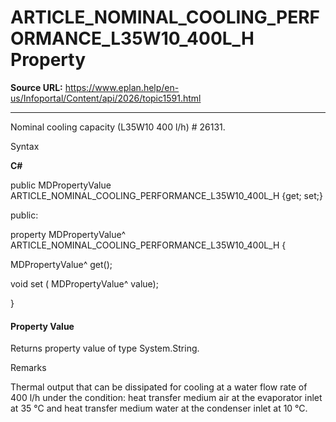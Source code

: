 # ARTICLE_NOMINAL_COOLING_PERFORMANCE_L35W10_400L_H Property

**Source URL:** https://www.eplan.help/en-us/Infoportal/Content/api/2026/topic1591.html

---

Nominal cooling capacity (L35W10 400 l/h) # 26131.

Syntax

**C#**



public MDPropertyValue ARTICLE_NOMINAL_COOLING_PERFORMANCE_L35W10_400L_H {get; set;}

public:

property MDPropertyValue^ ARTICLE_NOMINAL_COOLING_PERFORMANCE_L35W10_400L_H {

   MDPropertyValue^ get();

   void set (    MDPropertyValue^ value);

}


#### Property Value

Returns property value of type System.String.

Remarks

Thermal output that can be dissipated for cooling at a water flow rate of 400 l/h under the condition: heat transfer medium air at the evaporator inlet at 35 °C and heat transfer medium water at the condenser inlet at 10 °C.
